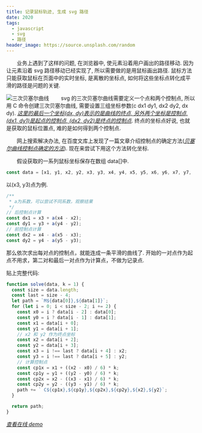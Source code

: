 ```yaml
---
title: 记录鼠标轨迹, 生成 svg 路径
date: 2020
tags:
  - javascript
  - svg
  - 路径
header_image: https://source.unsplash.com/random
---
```


&emsp;&emsp;业务上遇到了这样的问题, 在浏览器中, 使元素沿着用户画出的路径移动. 因为让元素沿着 svg 路径移动已经实现了, 所以需要做的是用鼠标画出路径. 鼠标方法只能获取鼠标在页面中的实时坐标, 是离散的坐标点, 如何将这些坐标点转化成平滑的路径是问题的关键.

![三次贝塞尔曲线](https://zhangxuekang.github.io/src/blog/mouse-svg/svg.png) &emsp;&emsp;svg 的三次贝塞尔曲线需要定义一个点和两个控制点, 所以用 C 命令创建三次贝塞尔曲线, 需要设置三组坐标参数(c dx1 dy1, dx2 dy2, dx dy). _[这里的最后一个坐标(dx, dy)表示的是曲线的终点, 另外两个坐标是控制点, (dx1, dy1)是起点的控制点, (dx2, dy2)是终点的控制点](https://developer.mozilla.org/zh-CN/docs/Web/SVG/Tutorial/Paths#Curve_commands)_. 终点的坐标点好说, 也就是获取的鼠标位置点, 难的是如何得到两个控制点.

&emsp;&emsp;网上搜索解决办法, 在百度文库上发现了一篇文章介绍控制点的确定方法(_[贝塞尔曲线控制点确定的方法](https://wenku.baidu.com/view/c790f8d46bec0975f565e211.html)_). 现在来尝试下用这个方法转化坐标.

&emsp;&emsp;假设获取的一系列鼠标坐标保存在数组 data[]中.

```js
const data = [x1, y1, x2, y2, x3, y3, x4, y4, x5, y5, x6, y6, x7, y7, ...];
```

以(x3, y3)点为例.

```js
/**
 * a为系数，可以尝试不同系数，观察结果
 */
// 后控制点计算
const dx1 = x3 + a(x4 - x2);
const dy1 = y3 + a(y4 - y2);
// 前控制点计算
const dx2 = x4 - a(x5 - x3);
const dy2 = y4 - a(y5 - y3);
```

那么依次求出每对点的控制点，就能连成一条平滑的曲线了. 开始的一对点作为起点不用求，第二对和最后一对点作为计算点，不做为记录点.

贴上完整代码:

```js
function solve(data, k = 1) {
  const size = data.length;
  const last = size - 4;
  let path = `M${data[0]},${data[1]}`;
  for (let i = 0; i < size - 2; i += 2) {
    const x0 = i ? data[i - 2] : data[0];
    const y0 = i ? data[i - 1] : data[1];
    const x1 = data[i + 0];
    const y1 = data[i + 1];
    // x2 和 y2 作为终点坐标
    const x2 = data[i + 2];
    const y2 = data[i + 3];
    const x3 = i !== last ? data[i + 4] : x2;
    const y3 = i !== last ? data[i + 5] : y2;
    // 计算控制点
    const cp1x = x1 + ((x2 - x0) / 6) * k;
    const cp1y = y1 + ((y2 - y0) / 6) * k;
    const cp2x = x2 - ((x3 - x1) / 6) * k;
    const cp2y = y2 - ((y3 - y1) / 6) * k;
    path += ` C${cp1x},${cp1y},${cp2x},${cp2y},${x2},${y2}`;
  }

  return path;
}
```

_[查看在线 demo](https://zhangxuekang.github.io/mouse-svg/)_
